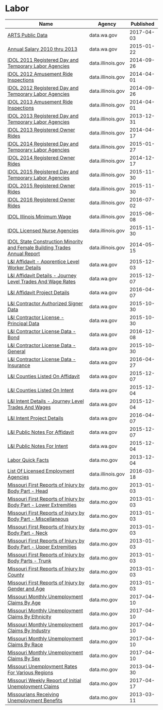 # Labor

Name | Agency | Published
---- | ---- | ---------
[ARTS Public Data](../socrata/mcr6-ujqw.md) | data.wa.gov | 2017-04-03
[Annual Salary 2010 thru 2013](../socrata/y3ds-rkew.md) | data.wa.gov | 2015-01-22
[IDOL 2011 Registered Day and Temporary Labor Agencies](../socrata/m24q-z35d.md) | data.illinois.gov | 2014-09-26
[IDOL 2012 Amusement Ride Inspections](../socrata/siu5-cumg.md) | data.illinois.gov | 2014-04-01
[IDOL 2012 Registered Day and Temporary Labor Agencies](../socrata/u4vf-bpde.md) | data.illinois.gov | 2014-09-26
[IDOL 2013 Amusement Ride Inspections](../socrata/au3k-b3pd.md) | data.illinois.gov | 2014-04-01
[IDOL 2013 Registered Day and Temporary Labor Agencies](../socrata/ei8t-ptaz.md) | data.illinois.gov | 2013-12-31
[IDOL 2013 Registered Owner Rides](../socrata/wqxs-694f.md) | data.illinois.gov | 2014-04-17
[IDOL 2014 Registered Day and Temporary Labor Agencies](../socrata/rniz-qjw4.md) | data.illinois.gov | 2015-01-27
[IDOL 2014 Registered Owner Rides](../socrata/kt8p-q5ns.md) | data.illinois.gov | 2014-12-17
[IDOL 2015 Registered Day and Temporary Labor Agencies](../socrata/akfg-wxhq.md) | data.illinois.gov | 2015-11-30
[IDOL 2015 Registered Owner Rides](../socrata/mjxu-wgz4.md) | data.illinois.gov | 2015-11-30
[IDOL 2016 Registered Owner Rides](../socrata/vt57-qtdj.md) | data.illinois.gov | 2016-07-02
[IDOL Illinois Minimum Wage](../socrata/y63e-f8gg.md) | data.illinois.gov | 2015-06-08
[IDOL Licensed Nurse Agencies](../socrata/5mzi-s8qv.md) | data.illinois.gov | 2015-11-30
[IDOL State Construction Minority and Female Building Trades Annual Report](../socrata/ge5i-np92.md) | data.illinois.gov | 2014-05-15
[L&I Affidavit - Apprentice Level Worker Details](../socrata/xjth-3vtg.md) | data.wa.gov | 2015-12-03
[L&I Affidavit Details - Journey Level Trades And Wage Rates](../socrata/pcn2-jime.md) | data.wa.gov | 2015-12-07
[L&I Affidavit Project Details](../socrata/9ncw-tqjn.md) | data.wa.gov | 2016-04-07
[L&I Contractor Authorized Signer Data](../socrata/s7ge-wicw.md) | data.wa.gov | 2015-10-30
[L&I Contractor License - Principal Data](../socrata/4xk5-x9j6.md) | data.wa.gov | 2015-10-30
[L&I Contractor License Data - Bond](../socrata/bzff-4fmt.md) | data.wa.gov | 2016-12-08
[L&I Contractor License Data - General](../socrata/m8qx-ubtq.md) | data.wa.gov | 2015-10-30
[L&I Contractor License Data - Insurance](../socrata/ciwg-agsx.md) | data.wa.gov | 2016-04-27
[L&I Counties Listed On Affidavit](../socrata/n2vz-2wid.md) | data.wa.gov | 2015-12-07
[L&I Counties Listed On Intent](../socrata/k43v-q6mx.md) | data.wa.gov | 2015-12-04
[L&I Intent Details - Journey Level Trades And Wages](../socrata/h95x-vpyj.md) | data.wa.gov | 2015-12-04
[L&I Intent Project Details](../socrata/t9je-9qwa.md) | data.wa.gov | 2016-04-07
[L&I Public Notes For Affidavit](../socrata/gs3k-hp7i.md) | data.wa.gov | 2015-12-07
[L&I Public Notes For Intent](../socrata/x574-csgd.md) | data.wa.gov | 2015-12-04
[Labor Quick Facts](../socrata/ymz7-guyk.md) | data.mo.gov | 2013-12-04
[List Of Licensed Employment Agencies](../socrata/pecd-cabg.md) | data.illinois.gov | 2016-03-18
[Missouri First Reports of Injury by Body Part - Head](../socrata/tvgd-f4ks.md) | data.mo.gov | 2013-01-03
[Missouri First Reports of Injury by Body Part - Lower Extremities](../socrata/kadm-zhzb.md) | data.mo.gov | 2013-01-03
[Missouri First Reports of Injury by Body Part - Miscellaneous](../socrata/g5ud-am38.md) | data.mo.gov | 2013-01-03
[Missouri First Reports of Injury by Body Part - Neck](../socrata/v2fi-tjym.md) | data.mo.gov | 2013-01-03
[Missouri First Reports of Injury by Body Part - Upper Extremities](../socrata/r8ne-bg6j.md) | data.mo.gov | 2013-01-03
[Missouri First Reports of Injury by Body Parts - Trunk](../socrata/8gbc-na3a.md) | data.mo.gov | 2013-01-03
[Missouri First Reports of Injury by County](../socrata/p7xr-4mcb.md) | data.mo.gov | 2013-01-03
[Missouri First Reports of Injury by Gender and Age](../socrata/mcuk-295r.md) | data.mo.gov | 2013-01-03
[Missouri Monthly Unemployment Claims By Age](../socrata/5tqh-2x4m.md) | data.mo.gov | 2017-04-10
[Missouri Monthly Unemployment Claims By Ethnicity](../socrata/xm42-6a8n.md) | data.mo.gov | 2017-04-10
[Missouri Monthly Unemployment Claims By Industry](../socrata/cj66-t7xq.md) | data.mo.gov | 2017-04-10
[Missouri Monthly Unemployment Claims By Race](../socrata/cq57-7qrb.md) | data.mo.gov | 2017-04-10
[Missouri Monthly Unemployment Claims By Sex](../socrata/4v5t-4kqk.md) | data.mo.gov | 2017-04-10
[Missouri Unemployment Rates For Various Regions](../socrata/uaxb-77vv.md) | data.mo.gov | 2013-04-30
[Missouri Weekly Report of Initial Unemployment Claims](../socrata/qet9-8yam.md) | data.mo.gov | 2017-04-17
[Missourians Receiving Unemployment Benefits](../socrata/uite-mset.md) | data.mo.gov | 2013-03-11


